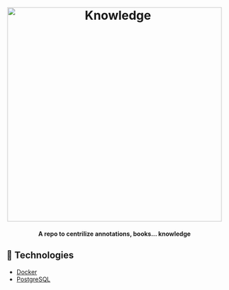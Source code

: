 <h1 align="center">
    <img alt="Knowledge" src="https://animationresources.org/pics06/libraryofbooks-big.jpg" width="500" />
</h1>

<h4 align="center">
  A repo to centrilize annotations, books... knowledge
</h4>

## :rocket: Technologies

 - [Docker](https://github.com/Alextnetto/notes/docker)
 - [PostgreSQL](https://github.com/Alextnetto/notes/postregsql)
